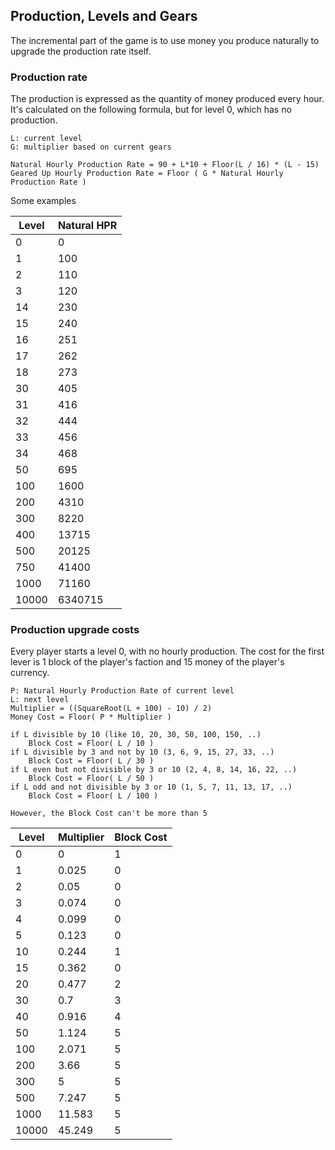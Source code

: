 ## Production, Levels and Gears

The incremental part of the game is to use money you produce naturally to upgrade the production rate itself.


### Production rate

The production is expressed as the quantity of money produced every hour.
It's calculated on the following formula, but for level 0, which has no production.

```
L: current level
G: multiplier based on current gears

Natural Hourly Production Rate = 90 + L*10 + Floor(L / 16) * (L - 15)
Geared Up Hourly Production Rate = Floor ( G * Natural Hourly Production Rate )

```

Some examples

Level | Natural HPR
--- | ---
0 | 0
1 | 100
2 | 110
3 | 120
14 | 230
15 | 240
16 | 251
17 | 262
18 | 273
30 | 405
31 | 416
32 | 444
33 | 456
34 | 468
50 | 695
100 | 1600
200 | 4310
300 | 8220
400 | 13715
500 | 20125
750 | 41400
1000 | 71160
10000 | 6340715


### Production upgrade costs

Every player starts a level 0, with no hourly production.
The cost for the first lever is 1 block of the player's faction and 15 money of the player's currency.

```
P: Natural Hourly Production Rate of current level
L: next level
Multiplier = ((SquareRoot(L + 100) - 10) / 2)
Money Cost = Floor( P * Multiplier )

if L divisible by 10 (like 10, 20, 30, 50, 100, 150, ..)
    Block Cost = Floor( L / 10 )
if L divisible by 3 and not by 10 (3, 6, 9, 15, 27, 33, ..)
    Block Cost = Floor( L / 30 )
if L even but not divisible by 3 or 10 (2, 4, 8, 14, 16, 22, ..)
    Block Cost = Floor( L / 50 )
if L odd and not divisible by 3 or 10 (1, 5, 7, 11, 13, 17, ..)
    Block Cost = Floor( L / 100 )

However, the Block Cost can't be more than 5
```

Level | Multiplier | Block Cost
--- | --- | ---
0 | 0 | 1
1 | 0.025 | 0
2 | 0.05 | 0
3 | 0.074 | 0
4 | 0.099 | 0
5 | 0.123 | 0
10 | 0.244 | 1
15 | 0.362 | 0
20 | 0.477 | 2
30 | 0.7 | 3
40 | 0.916 | 4
50 | 1.124 | 5
100 | 2.071 | 5
200 | 3.66 | 5
300 | 5 | 5
500 | 7.247 | 5
1000 | 11.583 | 5
10000 | 45.249 | 5

